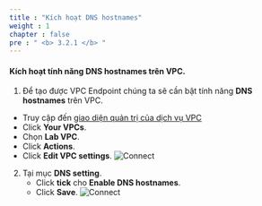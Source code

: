 ```yaml
---
title : "Kích hoạt DNS hostnames"
weight : 1
chapter : false
pre : " <b> 3.2.1 </b> "
---
```

#### Kích hoạt tính năng DNS hostnames trên VPC.

1. Để tạo được VPC Endpoint chúng ta sẽ cần bật tính năng **DNS hostnames** trên VPC.
  -  Truy cập đến [giao diện quản trị của dịch vụ VPC](https://console.aws.amazon.com/vpc/home)
  - Click **Your VPCs**.
  - Chọn **Lab VPC**.
  - Click **Actions**.
  - Click **Edit VPC settings**.
![Connect](/images/2/44.png)

2. Tại mục **DNS setting**.
    - Click **tick** cho **Enable DNS hostnames**.
    - Click **Save**.
![Connect](/images/2/45.png)
